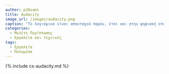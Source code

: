 ```yaml
---
author: p20sami
title: Audacity 
image_url: /images/audacity.png
caption: "Το λογισμικό είναι απανταχού παρόν, έτσι και στην ψηφιακή επεξεργασία του ήχου μέσω ποικίλων εργαλείων, με σκοπό την παραγωγή κάποιου μουσικού κομματιού ή την ηχογράφηση του."
categories:
  - Μελέτη Περίπτωσης
  - Εργαλεία και τεχνικές
tags:
  - Εργαλεία
  - Πολυμέσα
---
```


{% include cs-audacity.md %}

